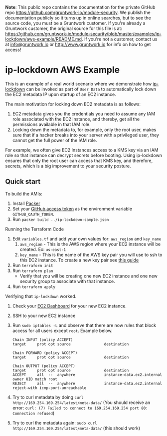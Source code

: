 **Note**: This public repo contains the documentation for the private GitHub repo <https://github.com/gruntwork-io/module-security>.
We publish the documentation publicly so it turns up in online searches, but to see the source code, you must be a Gruntwork customer.
If you're already a Gruntwork customer, the original source for this file is at: <https://github.com/gruntwork-io/module-security/blob/master/examples/ip-lockdown/aws-example/README.md>.
If you're not a customer, contact us at <info@gruntwork.io> or <http://www.gruntwork.io> for info on how to get access!

# ip-lockdown AWS Example

This is an example of a real world scenario where we demonstrate how
[ip-lockdown](/modules/ip-lockdown) can be invoked as part of `User Data` to automatically lock down the EC2 metadata IP upon
startup of an EC2 instance.

The main motivation for locking down EC2 metadata is as follows:

1. EC2 metadata gives you the credentials you need to assume any IAM role associated with the EC2 instance, and thereby, get all the permissions available in that IAM role.
1. Locking down the metadata to, for example, only the root user, makes sure that if a hacker breaks into your server with a privileged user, they cannot get the full power of the IAM role.

For example, we often give EC2 Instances access to a KMS key via an IAM role so that instance can decrypt secrets before booting. Using ip-lockdown ensures that only the root user can access that KMS key, and therefore, secrets, which is a big improvement to your security posture.

## Quick start

To build the AMIs:

1. Install [Packer](https://www.packer.io/)
1. Set your [GitHub access token](https://help.github.com/articles/creating-an-access-token-for-command-line-use/) as
   the environment variable `GITHUB_OAUTH_TOKEN`.
1. Run `packer build ../ip-lockdown-sample.json`

Running the Terraform Code

1. Edit `variables.tf` and add your own values for: `aws_region` and `key_name`
    1. `aws_region` - This is the AWS region where your EC2 instance will be created. Ex: `us-east-1`
    1. `key_name` - This is the name of the AWS key pair you will use to ssh to this EC2 instance. To create a new key pair see [this guide](https://docs.aws.amazon.com/AWSEC2/latest/UserGuide/ec2-key-pairs.html?icmpid=docs_ec2_console#having-ec2-create-your-key-pair)
1. Run `terraform init`
1. Run `terraform plan`
    * Verify that you will be creating one new EC2 instance and one new security group to associate with that instance.
1. Run `terraform apply`

Verifying that `ip-lockdown` worked.

1. Check your [EC2 Dashboard](https://console.aws.amazon.com/ec2) for your new EC2 instance.
1. SSH to your new EC2 instance
1. Run `sudo iptables -L` and observe that there are now rules that block access for all users except `root`. Example below.

    ``` 
    Chain INPUT (policy ACCEPT)
    target     prot opt source               destination         

    Chain FORWARD (policy ACCEPT)
    target     prot opt source               destination         

    Chain OUTPUT (policy ACCEPT)
    target     prot opt source               destination         
    ACCEPT     all  --  anywhere             instance-data.ec2.internal  owner UID match root
    REJECT     all  --  anywhere             instance-data.ec2.internal  reject-with icmp-port-unreachable
    ```
1. Try to curl metadata by doing `curl http://169.254.169.254/latest/meta-data/` (You should receive an error: `curl: (7) Failed to connect to 169.254.169.254 port 80: Connection refused`)
1. Try to curl the metadata again: `sudo curl http://169.254.169.254/latest/meta-data/` (this should work)
